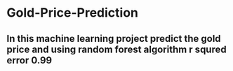 # Gold-Price-Prediction
## In this machine learning project predict the gold price and using random forest algorithm r squred error 0.99
